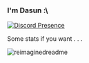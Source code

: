 ### I'm Dasun :\

[![Discord Presence](https://lanyard.cnrad.dev/api/778068011231608882)](https://discord.com/users/778068011231608882)

Some stats if you want . . .

<img src="https://myreadme.vercel.app/api/embed/dabeycorn?panels=userstatistics,toprepositories,toplanguages,commitgraph" alt="reimaginedreadme" />
